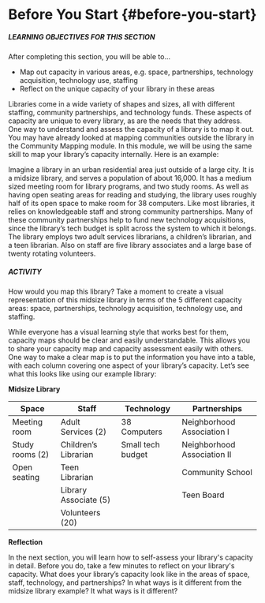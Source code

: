 # Before You Start {#before-you-start}

<div class="table-format objectives"><span class="title"><h5>LEARNING OBJECTIVES FOR THIS SECTION</h5></span>
After completing this section, you will be able to...
<ul><li>Map out capacity in various areas, e.g. space, partnerships, technology acquisition, technology use, staffing</li><li>Reflect on the unique capacity of your library in these areas</li></ul></div>


Libraries come in a wide variety of shapes and sizes, all with different staffing, community partnerships, and technology funds. These aspects of capacity are unique to every library, as are the needs that they address. One way to understand and assess the capacity of a library is to map it out. You may have already looked at mapping communities outside the library in the Community Mapping module. In this module, we will be using the same skill to map your library’s capacity internally. Here is an example:

Imagine a library in an urban residential area just outside of a large city. It is a midsize library, and serves a population of about 16,000\. It has a medium sized meeting room for library programs, and two study rooms. As well as having open seating areas for reading and studying, the library uses roughly half of its open space to make room for 38 computers. Like most libraries, it relies on knowledgeable staff and strong community partnerships. Many of these community partnerships help to fund new technology acquisitions, since the library’s tech budget is split across the system to which it belongs. The library employs two adult services librarians, a children’s librarian, and a teen librarian. Also on staff are five library associates and a large base of twenty rotating volunteers.

<div class="table-format sidebar"><span class="title"><h5>
ACTIVITY</h5></span>
How would you map this library? 
Take a moment to create a visual representation of this midsize library in terms of the 5 different capacity areas: space, partnerships, technology acquisition, technology use, and staffing.</div>


While everyone has a visual learning style that works best for them, capacity maps should be clear and easily understandable. This allows you to share your capacity map and capacity assessment easily with others. One way to make a clear map is to put the information you have into a table, with each column covering one aspect of your library’s capacity. Let’s see what this looks like using our example library:

**Midsize Library**

| Space | Staff | Technology | Partnerships |
| --- | --- | --- | --- |
| Meeting room | Adult Services (2) | 38 Computers | Neighborhood Association I |
| Study rooms (2) | Children’s Librarian | Small tech budget | Neighborhood Association II |
| Open seating | Teen Librarian |  | Community School |
|  | Library Associate (5) |  | Teen Board |
|  | Volunteers (20) |  |  |

**Reflection**

In the next section, you will learn how to self-assess your library&#039;s capacity in detail. Before you do, take a few minutes to reflect on your library&#039;s capacity. What does your library’s capacity look like in the areas of space, staff, technology, and partnerships? In what ways is it different from the midsize library example? It what ways is it different?